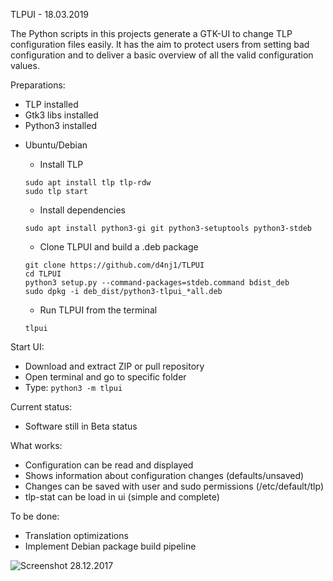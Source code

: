 TLPUI - 18.03.2019

The Python scripts in this projects generate a GTK-UI to change TLP configuration files easily.
It has the aim to protect users from setting bad configuration and to deliver a basic overview of all the valid configuration values.

Preparations:

* TLP installed
* Gtk3 libs installed
* Python3 installed

- Ubuntu/Debian

  - Install TLP
  
  ```
  sudo apt install tlp tlp-rdw
  sudo tlp start
  ```
  
  - Install dependencies
  
  ```
  sudo apt install python3-gi git python3-setuptools python3-stdeb
  ```
  
  - Clone TLPUI and build a .deb package
  
  ```
  git clone https://github.com/d4nj1/TLPUI
  cd TLPUI
  python3 setup.py --command-packages=stdeb.command bdist_deb
  sudo dpkg -i deb_dist/python3-tlpui_*all.deb
  ```
  
  - Run TLPUI from the terminal
  
  ```
  tlpui
  ```


Start UI:

* Download and extract ZIP or pull repository
* Open terminal and go to specific folder
* Type: `python3 -m tlpui`

Current status:

* Software still in Beta status

What works:

* Configuration can be read and displayed
* Shows information about configuration changes (defaults/unsaved)
* Changes can be saved with user and sudo permissions (/etc/default/tlp)
* tlp-stat can be load in ui (simple and complete)

To be done:

* Translation optimizations
* Implement Debian package build pipeline


![Screenshot 28.12.2017](https://raw.githubusercontent.com/d4nj1/TLPUI/master/screenshot.png)
